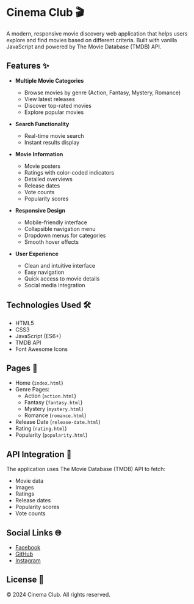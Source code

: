 # Cinema Club 🎬

A modern, responsive movie discovery web application that helps users explore and find movies based on different criteria. Built with vanilla JavaScript and powered by The Movie Database (TMDB) API.

## Features ✨

- **Multiple Movie Categories**
  - Browse movies by genre (Action, Fantasy, Mystery, Romance)
  - View latest releases
  - Discover top-rated movies
  - Explore popular movies

- **Search Functionality**
  - Real-time movie search
  - Instant results display

- **Movie Information**
  - Movie posters
  - Ratings with color-coded indicators
  - Detailed overviews
  - Release dates
  - Vote counts
  - Popularity scores

- **Responsive Design**
  - Mobile-friendly interface
  - Collapsible navigation menu
  - Dropdown menus for categories
  - Smooth hover effects

- **User Experience**
  - Clean and intuitive interface
  - Easy navigation
  - Quick access to movie details
  - Social media integration

## Technologies Used 🛠️

- HTML5
- CSS3
- JavaScript (ES6+)
- TMDB API
- Font Awesome Icons

## Pages 📱

- Home (`index.html`)
- Genre Pages:
  - Action (`action.html`)
  - Fantasy (`fantasy.html`)
  - Mystery (`mystery.html`)
  - Romance (`romance.html`)
- Release Date (`release-date.html`)
- Rating (`rating.html`)
- Popularity (`popularity.html`)

## API Integration 🔌

The application uses The Movie Database (TMDB) API to fetch:
- Movie data
- Images
- Ratings
- Release dates
- Popularity scores
- Vote counts

## Social Links 🌐

- [Facebook](https://www.facebook.com/MalekBa3bad/)
- [GitHub](https://github.com/malekba3bad)
- [Instagram](https://www.instagram.com/97.oi/)

## License 📄

© 2024 Cinema Club. All rights reserved. 